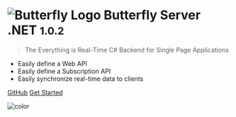 # ![Butterfly Logo](https://raw.githubusercontent.com/firesharkstudios/butterfly-server-dotnet/master/img/logo-40x40.png) Butterfly Server .NET <small>1.0.2</small>

> The Everything is Real-Time C# Backend for Single Page Applications

* Easily define a Web API
* Easily define a Subscription API
* Easily synchronize real-time data to clients

[GitHub](https://github.com/firesharkstudios/butterfly-server-dotnet)
[Get Started](#overview)

![color](#DBE3EE)